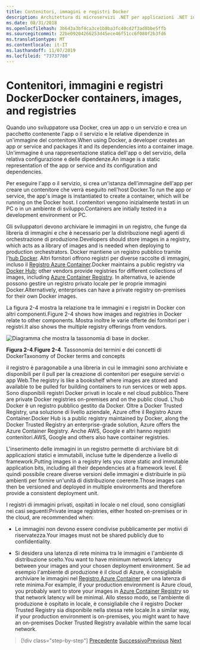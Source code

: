 ```yaml
---
title: Contenitori, immagini e registri Docker
description: Architettura di microservizi .NET per applicazioni .NET in contenitori | Contenitori, immagini e registri Docker
ms.date: 08/31/2018
ms.openlocfilehash: 3b643a3bf4ca3ce1b8ba3fc40cd2f3ad8bbe5ffb
ms.sourcegitcommit: 22be09204266253d45ece46f51cc6f080f2b3fd6
ms.translationtype: MT
ms.contentlocale: it-IT
ms.lasthandoff: 11/07/2019
ms.locfileid: "73737780"
---
```

# <a name="docker-containers-images-and-registries"></a><span data-ttu-id="dadc1-103">Contenitori, immagini e registri Docker</span><span class="sxs-lookup"><span data-stu-id="dadc1-103">Docker containers, images, and registries</span></span>

<span data-ttu-id="dadc1-104">Quando uno sviluppatore usa Docker, crea un app o un servizio e crea un pacchetto contenente l'app o il servizio e le relative dipendenze in un'immagine del contenitore.</span><span class="sxs-lookup"><span data-stu-id="dadc1-104">When using Docker, a developer creates an app or service and packages it and its dependencies into a container image.</span></span> <span data-ttu-id="dadc1-105">Un'immagine è una rappresentazione statica dell'app o del servizio, della relativa configurazione e delle dipendenze.</span><span class="sxs-lookup"><span data-stu-id="dadc1-105">An image is a static representation of the app or service and its configuration and dependencies.</span></span>

<span data-ttu-id="dadc1-106">Per eseguire l'app o il servizio, si crea un'istanza dell'immagine dell'app per creare un contenitore che verrà eseguito nell'host Docker.</span><span class="sxs-lookup"><span data-stu-id="dadc1-106">To run the app or service, the app's image is instantiated to create a container, which will be running on the Docker host.</span></span> <span data-ttu-id="dadc1-107">I contenitori vengono inizialmente testati in un PC o in un ambiente di sviluppo.</span><span class="sxs-lookup"><span data-stu-id="dadc1-107">Containers are initially tested in a development environment or PC.</span></span>

<span data-ttu-id="dadc1-108">Gli sviluppatori devono archiviare le immagini in un registro, che funge da libreria di immagini e che è necessario per la distribuzione negli agenti di orchestrazione di produzione.</span><span class="sxs-lookup"><span data-stu-id="dadc1-108">Developers should store images in a registry, which acts as a library of images and is needed when deploying to production orchestrators.</span></span> <span data-ttu-id="dadc1-109">Docker mantiene un registro pubblico tramite l'[hub Docker](https://hub.docker.com/). Altri fornitori offrono registri per diverse raccolte di immagini, incluso il [Registro Azure Container](https://azure.microsoft.com/services/container-registry/).</span><span class="sxs-lookup"><span data-stu-id="dadc1-109">Docker maintains a public registry via [Docker Hub](https://hub.docker.com/); other vendors provide registries for different collections of images, including [Azure Container Registry](https://azure.microsoft.com/services/container-registry/).</span></span> <span data-ttu-id="dadc1-110">In alternativa, le aziende possono gestire un registro privato locale per le proprie immagini Docker.</span><span class="sxs-lookup"><span data-stu-id="dadc1-110">Alternatively, enterprises can have a private registry on-premises for their own Docker images.</span></span>

<span data-ttu-id="dadc1-111">La figura 2-4 mostra la relazione tra le immagini e i registri in Docker con altri componenti.</span><span class="sxs-lookup"><span data-stu-id="dadc1-111">Figure 2-4 shows how images and registries in Docker relate to other components.</span></span> <span data-ttu-id="dadc1-112">Mostra inoltre le varie offerte dei fornitori per i registri.</span><span class="sxs-lookup"><span data-stu-id="dadc1-112">It also shows the multiple registry offerings from vendors.</span></span>

![Diagramma che mostra la tassonomia di base in docker.](./media/docker-containers-images-registries/taxonomy-of-docker-terms-and-concepts.png)

<span data-ttu-id="dadc1-114">**Figura 2-4**.</span><span class="sxs-lookup"><span data-stu-id="dadc1-114">**Figure 2-4**.</span></span> <span data-ttu-id="dadc1-115">Tassonomia dei termini e dei concetti di Docker</span><span class="sxs-lookup"><span data-stu-id="dadc1-115">Taxonomy of Docker terms and concepts</span></span>

<span data-ttu-id="dadc1-116">il registro è paragonabile a una libreria in cui le immagini sono archiviate e disponibili per il pull per la creazione di contenitori per eseguire servizi o app Web.</span><span class="sxs-lookup"><span data-stu-id="dadc1-116">The registry is like a bookshelf where images are stored and available to be pulled for building containers to run services or web apps.</span></span> <span data-ttu-id="dadc1-117">Sono disponibili registri Docker privati in locale e nel cloud pubblico.</span><span class="sxs-lookup"><span data-stu-id="dadc1-117">There are private Docker registries on-premises and on the public cloud.</span></span> <span data-ttu-id="dadc1-118">L'hub Docker è un registro pubblico gestito da Docker. Oltre a Docker Trusted Registry, una soluzione di livello aziendale, Azure offre il Registro Azure Container.</span><span class="sxs-lookup"><span data-stu-id="dadc1-118">Docker Hub is a public registry maintained by Docker, along the Docker Trusted Registry an enterprise-grade solution, Azure offers the Azure Container Registry.</span></span> <span data-ttu-id="dadc1-119">Anche AWS, Google e altri hanno registri contenitori.</span><span class="sxs-lookup"><span data-stu-id="dadc1-119">AWS, Google and others also have container registries.</span></span>

<span data-ttu-id="dadc1-120">L'inserimento delle immagini in un registro permette di archiviare bit di applicazioni statici e immutabili, incluse tutte le dipendenze a livello di framework.</span><span class="sxs-lookup"><span data-stu-id="dadc1-120">Putting images in a registry lets you store static and immutable application bits, including all their dependencies at a framework level.</span></span> <span data-ttu-id="dadc1-121">È quindi possibile creare diverse versioni delle immagini e distribuirle in più ambienti per fornire un'unità di distribuzione coerente.</span><span class="sxs-lookup"><span data-stu-id="dadc1-121">Those images can then be versioned and deployed in multiple environments and therefore provide a consistent deployment unit.</span></span>

<span data-ttu-id="dadc1-122">I registri di immagini privati, ospitati in locale o nel cloud, sono consigliati nei casi seguenti:</span><span class="sxs-lookup"><span data-stu-id="dadc1-122">Private image registries, either hosted on-premises or in the cloud, are recommended when:</span></span>

- <span data-ttu-id="dadc1-123">Le immagini non devono essere condivise pubblicamente per motivi di riservatezza.</span><span class="sxs-lookup"><span data-stu-id="dadc1-123">Your images must not be shared publicly due to confidentiality.</span></span>

- <span data-ttu-id="dadc1-124">Si desidera una latenza di rete minima tra le immagini e l'ambiente di distribuzione scelto.</span><span class="sxs-lookup"><span data-stu-id="dadc1-124">You want to have minimum network latency between your images and your chosen deployment environment.</span></span> <span data-ttu-id="dadc1-125">Se ad esempio l'ambiente di produzione è il cloud di Azure, è consigliabile archiviare le immagini nel [Registro Azure Container](https://azure.microsoft.com/services/container-registry/) per una latenza di rete minima.</span><span class="sxs-lookup"><span data-stu-id="dadc1-125">For example, if your production environment is Azure cloud, you probably want to store your images in [Azure Container Registry](https://azure.microsoft.com/services/container-registry/) so that network latency will be minimal.</span></span> <span data-ttu-id="dadc1-126">Allo stesso modo, se l'ambiente di produzione è ospitato in locale, è consigliabile che il registro Docker Trusted Registry sia disponibile nella stessa rete locale.</span><span class="sxs-lookup"><span data-stu-id="dadc1-126">In a similar way, if your production environment is on-premises, you might want to have an on-premises Docker Trusted Registry available within the same local network.</span></span>

>[!div class="step-by-step"]
><span data-ttu-id="dadc1-127">[Precedente](docker-terminology.md)
>[Successivo](../net-core-net-framework-containers/index.md)</span><span class="sxs-lookup"><span data-stu-id="dadc1-127">[Previous](docker-terminology.md)
[Next](../net-core-net-framework-containers/index.md)</span></span>
